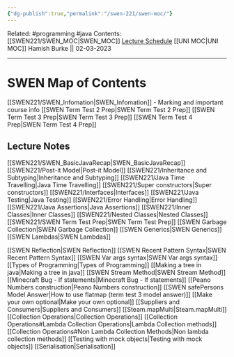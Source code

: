 ```yaml
---
{"dg-publish":true,"permalink":"/swen-221/swen-moc/"}
---
```



Related: #programming #java 
Contents: [[SWEN221/SWEN_MOC\|SWEN_MOC]]
[Lecture Schedule](https://ecs.wgtn.ac.nz/Courses/SWEN221_2023T1/LectureSchedule)
[[UNI MOC\|UNI MOC]]
Hamish Burke || 02-03-2023
***

# SWEN Map of Contents

[[SWEN221/SWEN_Infomation\|SWEN_Infomation]] - Marking and important course info
[[SWEN Term Test 2 Prep\|SWEN Term Test 2 Prep]]
[[SWEN Term Test 3 Prep\|SWEN Term Test 3 Prep]]
[[SWEN Term Test 4 Prep\|SWEN Term Test 4 Prep]]

## Lecture Notes

[[SWEN221/SWEN_BasicJavaRecap\|SWEN_BasicJavaRecap]]
[[SWEN221/Post-it Model\|Post-it Model]]
[[SWEN221/Inheritance and Subtyping\|Inheritance and Subtyping]]
[[SWEN221/Java Time Travelling\|Java Time Travelling]]
[[SWEN221/Super constructors\|Super constructors]]
[[SWEN221/Interfaces\|Interfaces]]
[[SWEN221/Java Testing\|Java Testing]]
[[SWEN221/Error Handling\|Error Handling]]
[[SWEN221/Java Assertions\|Java Assertions]]
[[SWEN221/Inner Classes\|Inner Classes]]
[[SWEN221/Nested Classes\|Nested Classes]]
[[SWEN221/SWEN Term Test Prep\|SWEN Term Test Prep]]
[[SWEN Garbage Collection\|SWEN Garbage Collection]]
[[SWEN Generics\|SWEN Generics]]
[[SWEN Lambdas\|SWEN Lambdas]]

[[SWEN Reflection\|SWEN Reflection]]
[[SWEN Recent Pattern Syntax\|SWEN Recent Pattern Syntax]]
[[SWEN Var args syntax\|SWEN Var args syntax]]
[[Types of Programming\|Types of Programming]]
[[Making a tree in java\|Making a tree in java]]
[[SWEN Stream Method\|SWEN Stream Method]]
[[Minecraft Bug - If statements\|Minecraft Bug - If statements]]
[[Peano Numbers construction\|Peano Numbers construction]]
[[SWEN safePersons Model Answer\|How to use flatmap (term test 3 model answer)]]
[[Make your own optional\|Make your own optional]]
[[Suppliers and Consumers\|Suppliers and Consumers]]
[[Steam.mapMulti\|Steam.mapMulti]]
[[Collection Operations\|Collection Operations]]
	[[Collection Operations#Lambda Collection Operations\|Lambda Collection methods]]
	[[Collection Operations#Non Lambda Collection Methods\|Non lambda collection methods]]
[[Testing with mock objects\|Testing with mock objects]]
[[Serialisation\|Serialisation]]
